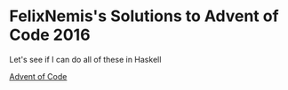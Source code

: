 # FelixNemis's Solutions to Advent of Code 2016

Let's see if I can do all of these in Haskell

[Advent of Code](http://adventofcode.com)
